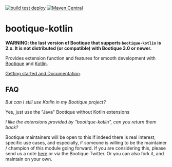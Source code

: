 <!--
  Licensed to ObjectStyle LLC under one
  or more contributor license agreements.  See the NOTICE file
  distributed with this work for additional information
  regarding copyright ownership.  The ObjectStyle LLC licenses
  this file to you under the Apache License, Version 2.0 (the
  "License"); you may not use this file except in compliance
  with the License.  You may obtain a copy of the License at

    http://www.apache.org/licenses/LICENSE-2.0

  Unless required by applicable law or agreed to in writing,
  software distributed under the License is distributed on an
  "AS IS" BASIS, WITHOUT WARRANTIES OR CONDITIONS OF ANY
  KIND, either express or implied.  See the License for the
  specific language governing permissions and limitations
  under the License.
  -->

[![build test deploy](https://github.com/bootique/bootique-kotlin/actions/workflows/maven.yml/badge.svg)](https://github.com/bootique/bootique-kotlin/actions/workflows/maven.yml)
[![Maven Central](https://img.shields.io/maven-central/v/io.bootique.kotlin/bootique-kotlin.svg?colorB=brightgreen)](https://search.maven.org/artifact/io.bootique.kotlin/bootique-kotlin/)

# bootique-kotlin

**WARNING: the last version of Bootique that supports `bootique-kotlin` is 2.x. It is not distributed (or compatible) with Bootique 3.0 or newer.**

Provides extension function and features for smooth development with [Bootique](http://bootique.io/) and [Kotlin](http://kotlinlang.org/).

[Getting started and Documentation](https://bootique.io/docs/latest/bootique-kotlin-docs/).

## FAQ

_But can I still use Kotlin in my Bootique project?_

Yes, just use the "Java" Bootique without Kotlin extensions

_I like the extensions provided by "bootique-kotlin", can you return them back?_

Bootique maintainers will be  open to this if indeed there is real interest, specific use cases, and especially, if someone is willing to be the maintainer / champion of this module going forward. If you are considering this, please send us a note [here](https://github.com/bootique/bootique-kotlin/issues) or via the Bootique Twitter. Or you can also fork it, and maintain on your own.